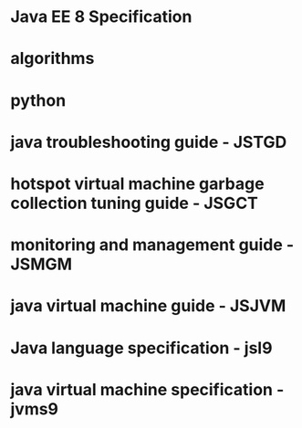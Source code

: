 # Java EE 8 Specification

# algorithms 

# python

# java troubleshooting guide - JSTGD

# hotspot virtual machine garbage collection tuning guide - JSGCT

# monitoring and management guide - JSMGM

# java virtual machine guide - JSJVM

# Java language specification - jsl9

# java virtual machine specification - jvms9



